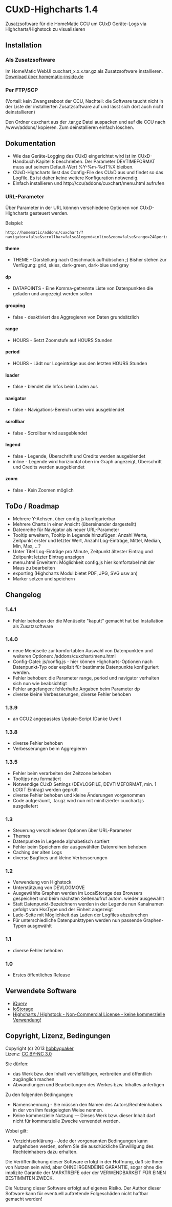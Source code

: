 # CUxD-Highcharts 1.4

Zusatzsoftware für die HomeMatic CCU um CUxD Geräte-Logs via Highcharts/Highstock zu visualisieren

## Installation

### Als Zusatzsoftware

Im HomeMatic WebUI cuxchart_x.x.x.tar.gz als Zusatzsoftware installieren. [Download über homematic-inside.de](http://homematic-inside.de/software/download/item/cuxd-highcharts)

### Per FTP/SCP
(Vorteil: kein Zwangsreboot der CCU, Nachteil: die Software taucht nicht in der Liste der installierten Zusatzsoftware auf und lässt sich dort auch nicht deinstallieren)

Den Ordner cuxchart aus der .tar.gz Datei auspacken und auf die CCU nach /www/addons/ kopieren. Zum deinstallieren einfach löschen.


## Dokumentation

* Wie das Geräte-Logging des CUxD eingerichtet wird ist im CUxD-Handbuch Kapitel 8 beschrieben. Der Parameter DEVTIMEFORMAT muss auf seinem Default-Wert %Y-%m-%dT%X bleiben.
* CUxD-Highcharts liest das Config-File des CUxD aus und findet so das Logfile. Es ist daher keine weitere Konfiguration notwendig.
* Einfach installieren und http://ccu/addons/cuxchart/menu.html aufrufen

### URL-Parameter

Über Parameter in der URL können verschiedene Optionen von CUxD-Highcharts gesteuert werden.

Beispiel:    

    http://homematic/addons/cuxchart/?navigator=false&scrollbar=false&legend=inline&zoom=false&range=24&period=24&dp=CUX0600101:1.MEAN5MINUTES,CUX0600101:1.METER

#### theme

* THEME - Darstellung nach Geschmack aufhübschen ;) Bisher stehen zur Verfügung: grid, skies, dark-green, dark-blue und gray

#### dp

* DATAPOINTS - Eine Komma-getrennte Liste von Datenpunkten die geladen und angezeigt werden sollen

#### grouping

* false - deaktiviert das Aggregieren von Daten grundsätzlich

#### range

* HOURS - Setzt Zoomstufe auf HOURS Stunden

#### period

* HOURS - Lädt nur Logeinträge aus den letzten HOURS Stunden

#### loader

* false - blendet die Infos beim Laden aus

#### navigator

* false - Navigations-Bereich unten wird ausgeblendet

#### scrollbar

* false - Scrollbar wird ausgeblendet

#### legend

* false - Legende, Überschrift und Credits werden ausgeblendet
* inline - Legende wird horiziontal oben im Graph angezeigt, Überschrift und Credits werden ausgeblendet

#### zoom

* false - Kein Zoomen möglich

## ToDo / Roadmap

* Mehrere Y-Achsen, über config.js konfigurierbar
* Mehrere Charts in einer Ansicht (übereinander dargestellt)
* Datenreihe für Navigator als neuer URL-Parameter
* Tooltip erweitern, Tooltip in Legende hinzufügen: Anzahl Werte, Zeitpunkt erster und letzter Wert, Anzahl Log-Einträge, Mittel, Median, Min, Max, ...?
* Unter Titel Log-Einträge pro Minute, Zeitpunkt ältester Eintrag und Zeitpunkt letzter Eintrag anzeigen
* menu.html Erweitern: Möglichkeit config.js hier komfortabel mit der Maus zu bearbeiten
* exporting (Highcharts Modul bietet PDF, JPG, SVG usw an)
* Marker setzen und speichern

## Changelog

### 1.4.1
* Fehler behoben der die Menüseite "kaputt" gemacht hat bei Installation als Zusatzsoftware

### 1.4.0
* neue Menüseite zur komfortablen Auswahl von Datenpunkten und weiteren Optionen: /addons/cuxchart/menu.html
* Config-Datei: js/config.js - hier können Highcharts-Optionen nach Datenpunkt-Typ oder explizit für bestimmte Datenpunkte konfiguriert werden.
* Fehler behoben: die Parameter range, period und navigator verhalten sich nun wie beabsichtigt
* Fehler angefangen: fehlerhafte Angaben beim Parameter dp
* diverse kleine Verbesserungen, diverse Fehler behoben

### 1.3.9
* an CCU2 angepasstes Update-Script (Danke Uwe!)

### 1.3.8
* diverse Fehler behoben
* Verbesserungen beim Aggregieren

### 1.3.5
* Fehler beim verarbeiten der Zeitzone behoben
* Tooltips neu formatiert
* Notwendige CUxD Settings (DEVLOGFILE, DEVTIMEFORMAT, min. 1 LOGIT Eintrag) werden geprüft
* diverse Fehler behoben und kleine Änderungen vorgenommen
* Code aufgeräumt, .tar.gz wird nun mit minifizierter cuxchart.js ausgeliefert 

### 1.3
* Steuerung verschiedener Optionen über URL-Parameter
* Themes
* Datenpunkte in Legende alphabetisch sortiert
* Fehler beim Speichern der ausgewählten Datenreihen behoben
* Caching der alten Logs
* diverse Bugfixes und kleine Verbesserungen

### 1.2
* Verwendung von Highstock
* Unterstützung von DEVLOGMOVE
* Ausgewählte Graphen werden im LocalStorage des Browsers gespeichert und beim nächsten Seitenaufruf autom. wieder ausgewählt
* Statt Datenpunkt-Bezeichnern werden in der Legende nun Kanalnamen gefolgt vom HssType und der Einheit angezeigt
* Lade-Seite mit Möglichkeit das Laden der Logfiles abzubrechen
* Für unterschiedliche Datenpunkttypen werden nun passende Graphen-Typen ausgewählt

### 1.1
* diverse Fehler behoben

### 1.0
* Erstes öffentliches Release



## Verwendete Software

* [jQuery](http://www.jquery.com)
* [loStorage](https://github.com/js-coder/loStorage.js)
* [Highcharts / Highstock - Non-Commercial License - keine kommerzielle Verwendung!](http://www.highcharts.com)

## Copyright, Lizenz, Bedingungen

Copyright (c) 2013 [hobbyquaker](https://github.com/hobbyquaker)   
Lizenz: [CC BY-NC 3.0](http://creativecommons.org/licenses/by-nc/3.0/de/)

Sie dürfen:    
 * das Werk bzw. den Inhalt vervielfältigen, verbreiten und öffentlich zugänglich machen
 * Abwandlungen und Bearbeitungen des Werkes bzw. Inhaltes anfertigen  

Zu den folgenden Bedingungen:   
 * Namensnennung - Sie müssen den Namen des Autors/Rechteinhabers in der von ihm festgelegten Weise nennen.
 * Keine kommerzielle Nutzung — Dieses Werk bzw. dieser Inhalt darf nicht für kommerzielle Zwecke verwendet werden.  

Wobei gilt:    
 * Verzichtserklärung - Jede der vorgenannten Bedingungen kann aufgehoben werden, sofern Sie die ausdrückliche Einwilligung des Rechteinhabers dazu erhalten.


Die Veröffentlichung dieser Software erfolgt in der Hoffnung, daß sie Ihnen von Nutzen sein wird, aber
OHNE IRGENDEINE GARANTIE, sogar ohne die implizite Garantie der MARKTREIFE oder der VERWENDBARKEIT FÜR EINEN
BESTIMMTEN ZWECK.

Die Nutzung dieser Software erfolgt auf eigenes Risiko. Der Author dieser Software kann für eventuell
auftretende Folgeschäden nicht haftbar gemacht werden!
